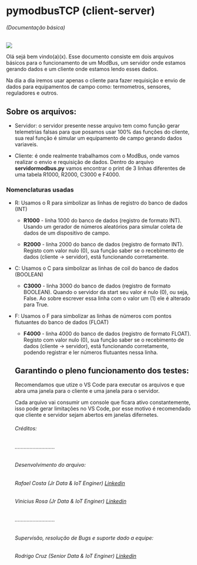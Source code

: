 # pymodbusTCP (client-server)
###### (Documentação básica)

![](https://logos-download.com/wp-content/uploads/2021/01/Modbus_Organization_Logo.png)

Olá sejá bem vindo(a)(x). Esse documento consiste em dois arquivos básicos para o funcionamento de um ModBus, um servidor onde estamos gerando dados e um cliente onde estamos lendo esses dados.

Na dia a dia iremos usar apenas o cliente para fazer requisição e envio de dados para equipamentos de campo como: termometros, sensores, reguladores e outros.

## Sobre os arquivos:

+ Servidor: o servidor presente nesse arquivo tem como função gerar telemetrias falsas para que posamos usar 100% das funções do cliente, sua real função é simular um equipamento de campo gerando dados variaveis.

+ Cliente: é onde realmente trabalhamos com o ModBus, onde vamos realizar o envio e requisição de dados. Dentro do arquivo **servidormodbus.py** vamos encontrar o print de 3 linhas diferentes de uma tabela R1000, R2000, C3000 e F4000.


### Nomenclaturas usadas
+ R: Usamos o R para simbolizar as linhas de registro do banco de dados (INT)

    + **R1000** - linha 1000 do banco de dados (registro de formato INT). Usando um gerador de números aleatórios para simular coleta de dados de um dispositivo de campo.

    + **R2000** - linha 2000 do banco de dados (registro de formato INT). Registo com valor nulo (0), sua função saber se o recebimento de dados (cliente -> servidor), está funcionando corretamente.

+ C: Usamos o C para simbolizar as linhas de coil do banco de dados (BOOLEAN)

    + **C3000** - linha 3000 do banco de dados (registro de formato BOOLEAN). Quando o servidor da start seu valor é nulo (0), ou seja, False. Ao sobre escrever essa linha com o valor um (1) ele é alterado para True.

+ F: Usamos o F para simbolizar as linhas de números com pontos flutuantes do banco de dados (FLOAT)

    + **F4000** - linha 4000 do banco de dados (registro de formato FLOAT). Registo com valor nulo (0), sua função saber se o recebimento de dados (cliente -> servidor), está funcionando corretamente, podendo registrar e ler números flutuantes nessa linha.

    ## Garantindo o pleno funcionamento dos testes:

    Recomendamos que utize o VS Code para executar os arquivos e que abra uma janela para o cliente e uma janela para o servidor. 

    Cada arquivo vai consumir um console que ficara ativo constantemente, isso pode gerar limitações no VS Code, por esse motivo é recomendado que cliente e servidor sejam abertos em janelas difernetes.

    ###### Créditos:

    ###### ...........................

    ###### Desenvolvimento do arquivo:
    
    ###### Rafael Costa (Jr Data & IoT Enginer) [Linkedin](https://www.linkedin.com/in/rafaelbhcosta/)
    ###### Vinicius Rosa (Jr Data & IoT Enginer) [Linkedin](https://www.linkedin.com/in/vinicius-carvalho-rosa/)

    ###### ...........................

    ###### Supervisão, resolução de Bugs e suporte dado a equipe:
    
    ###### Rodrigo Cruz (Senior Data & IoT Enginer) [Linkedin](https://www.linkedin.com/in/rodrigo-cruz-4b3142160/)